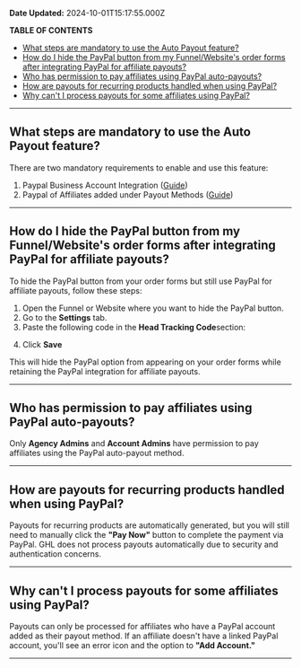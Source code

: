**Date Updated:** 2024-10-01T15:17:55.000Z

**TABLE OF CONTENTS**

* [What steps are mandatory to use the Auto Payout feature?](#What-steps-are-mandatory-to-use-the-Auto-Payout-feature?)
* [How do I hide the PayPal button from my Funnel/Website's order forms after integrating PayPal for affiliate payouts?](#How-do-I-hide-the-PayPal-button-from-my-Funnel/Website's-order-forms-after-integrating-PayPal-for-affiliate-payouts?)
* [Who has permission to pay affiliates using PayPal auto-payouts?](#Who-has-permission-to-pay-affiliates-using-PayPal-auto-payouts?)
* [How are payouts for recurring products handled when using PayPal?](#How-are-payouts-for-recurring-products-handled-when-using-PayPal?)
* [Why can't I process payouts for some affiliates using PayPal?](#Why-can't-I-process-payouts-for-some-affiliates-using-PayPal?)

  
---

## **What steps are mandatory to use the Auto Payout feature?**

There are two mandatory requirements to enable and use this feature:

1. Paypal Business Account Integration ([Guide](https://help.gohighlevel.com/en/support/solutions/articles/155000002339))
2. Paypal of Affiliates added under Payout Methods ([Guide](https://help.gohighlevel.com/en/support/solutions/articles/155000002341))

---

## **How do I hide the PayPal button from my Funnel/Website's order forms after integrating PayPal for affiliate payouts?**

To hide the PayPal button from your order forms but still use PayPal for affiliate payouts, follow these steps:

1. Open the Funnel or Website where you want to hide the PayPal button.
2. Go to the **Settings** tab.
3. Paste the following code in the **Head Tracking Code**section:  
<style>.paypal-content {  
  display: none;  
}  
.order-form-v2 > div > .divider {  
  display: none;  
}  
</style>
4. Click **Save**

This will hide the PayPal option from appearing on your order forms while retaining the PayPal integration for affiliate payouts.

---

## **Who has permission to pay affiliates using PayPal auto-payouts?**

Only **Agency Admins** and **Account Admins** have permission to pay affiliates using the PayPal auto-payout method.

---

## **How are payouts for recurring products handled when using PayPal?**

Payouts for recurring products are automatically generated, but you will still need to manually click the **"Pay Now"** button to complete the payment via PayPal. GHL does not process payouts automatically due to security and authentication concerns.

---

## **Why can't I process payouts for some affiliates using PayPal?**

Payouts can only be processed for affiliates who have a PayPal account added as their payout method. If an affiliate doesn't have a linked PayPal account, you'll see an error icon and the option to **"Add Account."**

---